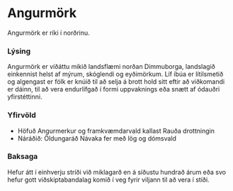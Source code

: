 # Angurmörk
Angurmörk er ríki í norðrinu.

### Lýsing
Angurmörk er víðáttu mikið landsflæmi norðan Dimmuborga, landslagið einkennist 
helst af mýrum, skóglendi og eyðimörkum. Líf íbúa er lítilsmetið og algengast 
er fólk er knúið til að selja á brott hold sitt eftir að viðkomandi er dáinn, 
til að vera endurlífgað í formi uppvaknings eða snætt af ódauðri yfirstéttinni.

### Yfirvöld
- Höfuð Angurmerkur og framkvæmdarvald kallast Rauða drottningin
- Náráðið: Öldungaráð Návaka fer með lög og dómsvald 

### Baksaga
Hefur átt í einhverju stríði við miklagarð en á síðustu hundrað árum eða svo
hefur gott viðskiptabandalag komið í veg fyrir viljann til að vera í stíði.


